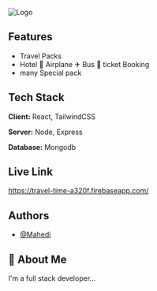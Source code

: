 
![Logo](https://i.ibb.co/nrZpPHS/White-and-Red-Simple-Travel-Logo.png)

    
## Features

- Travel Packs
- Hotel 🏨  Airplane ✈  Bus 🚌 ticket  Booking
- many Special pack


  
## Tech Stack

**Client:** React,  TailwindCSS 

**Server:** Node, Express 

**Database:** Mongodb

  
## Live Link

https://travel-time-a320f.firebaseapp.com/

  
## Authors

- [@Mahedi](https://www.github.com/mahedimm)

  
## 🚀 About Me
I'm a full stack developer...

  
